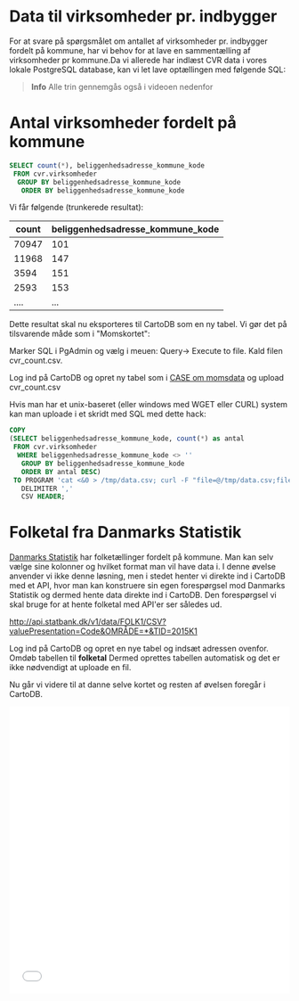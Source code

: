 # Data til virksomheder pr. indbygger

For at svare på spørgsmålet om antallet af virksomheder pr. indbygger fordelt på kommune, har vi behov for at lave en sammentælling af virksomheder pr kommune.Da vi allerede har indlæst CVR data i vores lokale PostgreSQL database, kan vi let lave optællingen med følgende SQL:

> **Info**
Alle trin gennemgås også i videoen nedenfor

Antal virksomheder fordelt på kommune
===
```sql
SELECT count(*), beliggenhedsadresse_kommune_kode
 FROM cvr.virksomheder
  GROUP BY beliggenhedsadresse_kommune_kode
   ORDER BY beliggenhedsadresse_kommune_kode
```


Vi får følgende (trunkerede resultat):

|count | beliggenhedsadresse_kommune_kode|
|-------|----------------------------------|
|70947 | 101|
|11968 | 147|
| 3594 | 151|
| 2593 | 153|
|....|...|


Dette resultat skal nu eksporteres til CartoDB som en ny tabel. Vi gør det på tilsvarende måde som i "Momskortet":

Marker SQL i PgAdmin og vælg i meuen: Query-> Execute to file. Kald filen cvr_count.csv.

Log ind på CartoDB og opret ny tabel som i [CASE om momsdata](/../cases/moms/data.html) og upload cvr_count.csv


Hvis man har et unix-baseret (eller windows med WGET eller CURL) system kan man uploade i et skridt med SQL med dette hack:


```sql
COPY
(SELECT beliggenhedsadresse_kommune_kode, count(*) as antal
 FROM cvr.virksomheder
  WHERE beliggenhedsadresse_kommune_kode <> ''
   GROUP BY beliggenhedsadresse_kommune_kode
   ORDER BY antal DESC)
 TO PROGRAM 'cat <&0 > /tmp/data.csv; curl -F "file=@/tmp/data.csv;filename=cvr_count.csv" "https://{CARTODB_USER}.cartodb.com/api/v1/imports/?api_key={APIKEY}"'
   DELIMITER ','
   CSV HEADER;
```


Folketal fra Danmarks Statistik
===

[Danmarks Statistik](http://www.statistikbanken.dk/) har folketællinger fordelt på kommune. Man kan selv vælge sine kolonner og hvilket format man vil have data i. I denne øvelse anvender vi ikke denne løsning, men i stedet henter vi direkte ind i CartoDB med et API, hvor man kan konstruere sin egen forespørgsel mod Danmarks Statistik og dermed hente data direkte ind i CartoDB. Den forespørgsel vi skal bruge for at hente folketal med API'er ser således ud.


http://api.statbank.dk/v1/data/FOLK1/CSV?valuePresentation=Code&OMRÅDE=*&TID=2015K1

Log ind på CartoDB og opret en nye tabel og indsæt adressen ovenfor. Omdøb tabellen til **folketal** Dermed oprettes tabellen automatisk og det er ikke nødvendigt at uploade en fil.

Nu går vi videre til at danne selve kortet og resten af øvelsen foregår i CartoDB.

<iframe width="100%" height="515" src="//www.youtube.com/embed/Csbh8LEUtp8" frameborder="0" allowfullscreen></iframe>
